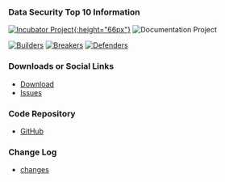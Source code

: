### Data Security Top 10 Information

[![Incubator Project][inc-proj-logo]{:height="66px"}][inc-proj]
![Documentation Project][doc-proj-logo]

[![Builders][builders-logo]][builders]
[![Breakers][breakers-logo]][breakers]
[![Defenders][defenders-logo]][defenders]

### Downloads or Social Links

* [Download][pdf]
* [Issues][github-issues]

### Code Repository

* [GitHub][github]

### Change Log

* [changes][changelog]

[inc-proj]: https://www.owasp.org/index.php/OWASP_Project_Stages#tab=Incubator_Projects
[inc-proj-logo]: https://raw.githubusercontent.com/OWASP/www--site-theme/master/assets/images/common/owasp_level_incubator.svg?sanitize=true
[builders]: https://www.owasp.org/index.php/Builders
[builders-logo]: https://raw.githubusercontent.com/OWASP/www--site-theme/master/assets/images/common/owasp_builders.svg?sanitize=true
[breakers]: https://www.owasp.org/index.php/Breakers
[breakers-logo]: https://raw.githubusercontent.com/OWASP/www--site-theme/master/assets/images/common/owasp_breakers.svg?sanitize=true
[defenders]: https://www.owasp.org/index.php/Defenders
[defenders-logo]: https://raw.githubusercontent.com/OWASP/www--site-theme/master/assets/images/common/owasp_defenders.svg?sanitize=true
[license]: http://creativecommons.org/licenses/by-sa/4.0/
[license-logo]: https://mirrors.creativecommons.org/presskit/buttons/88x31/svg/by-sa.svg
[doc-proj-logo]: https://raw.githubusercontent.com/OWASP/www--site-theme/master/assets/images/common/owasp_documentation_project.svg?sanitize=true
[pdf]: https://github.com/OWASP/www-project-data-security-top-10/raw/master/OWASP-Top-10-Data-Security-Interpretation-en.pdf
[github]: https://github.com/OWASP/www-project-data-security-top-10
[github-issues]: https://github.com/OWASP/www-project-data-security-top-10/issues
[changelog]: https://github.com/OWASP/www-project-data-security-top-10/commits/main
